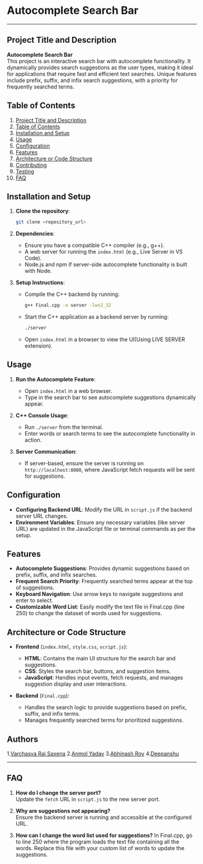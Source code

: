 # Autocomplete Search Bar
---
## Project Title and Description
**Autocomplete Search Bar**  
This project is an interactive search bar with autocomplete functionality. It dynamically provides search suggestions as the user types, making it ideal for applications that require fast and efficient text searches. Unique features include prefix, suffix, and infix search suggestions, with a priority for frequently searched terms.

## Table of Contents
1. [Project Title and Description](#project-title-and-description)
2. [Table of Contents](#table-of-contents)
3. [Installation and Setup](#installation-and-setup)
4. [Usage](#usage)
5. [Configuration](#configuration)
6. [Features](#features)
7. [Architecture or Code Structure](#architecture-or-code-structure)
8. [Contributing](#contributing)
9. [Testing](#testing)
10. [FAQ](#faq)

## Installation and Setup
1. **Clone the repository**:  
      ```bash
      git clone <repository_url>
      ```
2. **Dependencies**:
   - Ensure you have a compatible C++ compiler (e.g., g++).
   - A web server for running the `index.html` (e.g., Live Server in VS Code).
   - Node.js and npm if server-side autocomplete functionality is built with Node.

3. **Setup Instructions**:
   - Compile the C++ backend by running:
     ```bash
     g++ Final.cpp -o server -lws2_32
     ```
   - Start the C++ application as a backend server by running:
      ```bash
     ./server
     ```
   - Open `index.html` in a browser to view the UI(Using LIVE SERVER extension).

## Usage
1. **Run the Autocomplete Feature**:
   - Open `index.html` in a web browser.
   - Type in the search bar to see autocomplete suggestions dynamically appear.
   
2. **C++ Console Usage**:
   - Run `./server` from the terminal.
   - Enter words or search terms to see the autocomplete functionality in action.

3. **Server Communication**:
   - If server-based, ensure the server is running on `http://localhost:8080`, where JavaScript fetch requests will be sent for suggestions.

## Configuration
- **Configuring Backend URL**: Modify the URL in `script.js` if the backend server URL changes.
- **Environment Variables**: Ensure any necessary variables (like server URL) are updated in the JavaScript file or terminal commands as per the setup.

## Features
- **Autocomplete Suggestions**: Provides dynamic suggestions based on prefix, suffix, and infix searches.
- **Frequent Search Priority**: Frequently searched terms appear at the top of suggestions.
- **Keyboard Navigation**: Use arrow keys to navigate suggestions and enter to select.
- **Customizable Word List**: Easily modify the text file in Final.cpp (line 250) to change the dataset of words used for suggestions.
  

## Architecture or Code Structure
- **Frontend** (`index.html`, `style.css`, `script.js`):
  - **HTML**: Contains the main UI structure for the search bar and suggestions.
  - **CSS**: Styles the search bar, buttons, and suggestion items.
  - **JavaScript**: Handles input events, fetch requests, and manages suggestion display and user interactions.

- **Backend** (`Final.cpp`):
  - Handles the search logic to provide suggestions based on prefix, suffix, and infix terms.
  - Manages frequently searched terms for prioritized suggestions.

## Authors
1.[Varchasva Raj Saxena](https://github.com/Varchasva-Raj-Saxena-31)
2.[Anmol Yadav](https://github.com/AnmolYadav1301)
3.[Abhinash Roy](https://github.com/Abhinashroy)
4.[Deepanshu ]()

---
## FAQ
1. **How do I change the server port?**  
   Update the `fetch` URL in `script.js` to the new server port.
   
2. **Why are suggestions not appearing?**  
   Ensure the backend server is running and accessible at the configured URL.
   
3. **How can I change the word list used for   suggestions?**
   In Final.cpp, go to line 250 where the program loads the text file containing all the words. Replace this file with your custom list of words to update the suggestions.
